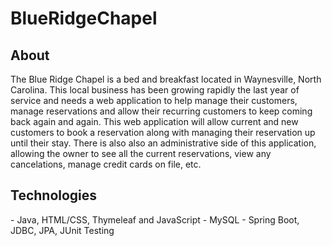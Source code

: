 # BlueRidgeChapel

<h2>About</h2>
<p>The Blue Ridge Chapel is a bed and breakfast located in Waynesville, North Carolina. 
This local business has been growing rapidly the last year of service and needs a web application
to help manage their customers, manage reservations and allow their recurring customers to keep
coming back again and again. This web application will allow current and new customers to book 
a reservation along with managing their reservation up until their stay. There is also also an
administrative side of this application, allowing the owner to see all the current reservations,
view any cancelations, manage credit cards on file, etc.</p>

<h2>Technologies</h2>
- Java, HTML/CSS, Thymeleaf and JavaScript
- MySQL
- Spring Boot, JDBC, JPA, JUnit Testing
